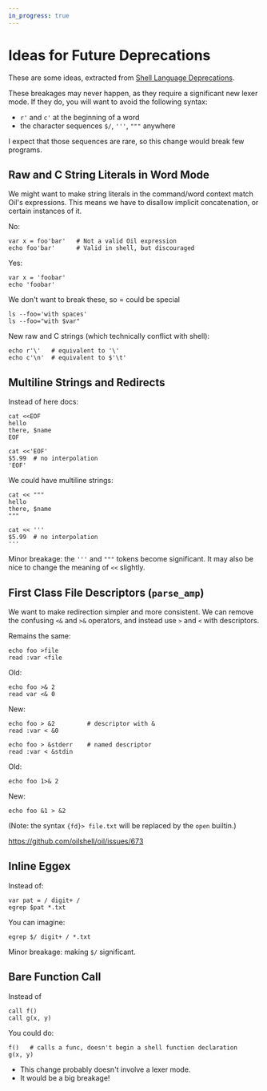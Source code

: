 ```yaml
---
in_progress: true
---
```


Ideas for Future Deprecations
=============================

These are some ideas, extracted from [Shell Language
Deprecations](deprecations.html).

These breakages may never happen, as they require a significant new lexer mode.
If they do, you will want to avoid the following syntax:

- `r'` and `c'` at the beginning of a word
- the character sequences `$/`, `'''`, `"""` anywhere

I expect that those sequences are rare, so this change would break few
programs.

<!-- cmark.py expands this -->
<div id="toc">
</div>


## Raw and C String Literals in Word Mode

We might want to make string literals in the command/word context match Oil's
expressions.  This means we have to disallow implicit concatenation, or certain
instances of it.

No:

    var x = foo'bar'   # Not a valid Oil expression
    echo foo'bar'      # Valid in shell, but discouraged

Yes:

    var x = 'foobar'
    echo 'foobar'

We don't want to break these, so = could be special

    ls --foo='with spaces'
    ls --foo="with $var"

New raw and C strings (which technically conflict with shell):

    echo r'\'   # equivalent to '\'
    echo c'\n'  # equivalent to $'\t'


## Multiline Strings and Redirects

Instead of here docs:

    cat <<EOF
    hello
    there, $name
    EOF

    cat <<'EOF'
    $5.99  # no interpolation
    'EOF'

We could have multiline strings:

    cat << """
    hello
    there, $name
    """

    cat << '''
    $5.99  # no interpolation
    '''

Minor breakage: the `'''` and `"""` tokens become significant.  It may also be
nice to change the meaning of `<<` slightly.

## First Class File Descriptors (`parse_amp`)

We want to make redirection simpler and more consistent.  We can remove the
confusing `<&` and `>&` operators, and instead use `>` and `<` with
descriptors.

Remains the same:

    echo foo >file
    read :var <file

Old:

    echo foo >& 2
    read var <& 0

New:

    echo foo > &2         # descriptor with &
    read :var < &0

    echo foo > &stderr    # named descriptor
    read :var < &stdin

Old:

    echo foo 1>& 2

New:

    echo foo &1 > &2

(Note: the syntax `{fd}> file.txt` will be replaced by the `open` builtin.)

<https://github.com/oilshell/oil/issues/673>

## Inline Eggex

Instead of:

    var pat = / digit+ /
    egrep $pat *.txt

You can imagine:

    egrep $/ digit+ / *.txt

Minor breakage: making `$/` significant.

## Bare Function Call

Instead of

    call f()
    call g(x, y)

You could do:

    f()   # calls a func, doesn't begin a shell function declaration
    g(x, y)

- This change probably doesn't involve a lexer mode.
- It would be a big breakage!

